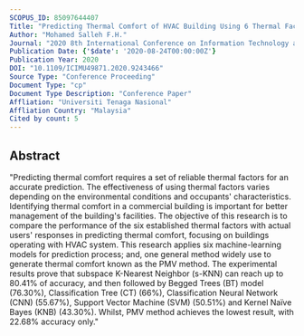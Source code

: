 ```yaml
---
SCOPUS_ID: 85097644407
Title: "Predicting Thermal Comfort of HVAC Building Using 6 Thermal Factors"
Author: "Mohamed Salleh F.H."
Journal: "2020 8th International Conference on Information Technology and Multimedia, ICIMU 2020"
Publication Date: {'$date': '2020-08-24T00:00:00Z'}
Publication Year: 2020
DOI: "10.1109/ICIMU49871.2020.9243466"
Source Type: "Conference Proceeding"
Document Type: "cp"
Document Type Description: "Conference Paper"
Affliation: "Universiti Tenaga Nasional"
Affliation Country: "Malaysia"
Cited by count: 5
---
```


## Abstract
"Predicting thermal comfort requires a set of reliable thermal factors for an accurate prediction. The effectiveness of using thermal factors varies depending on the environmental conditions and occupants' characteristics. Identifying thermal comfort in a commercial building is important for better management of the building's facilities. The objective of this research is to compare the performance of the six established thermal factors with actual users' responses in predicting thermal comfort, focusing on buildings operating with HVAC system. This research applies six machine-learning models for prediction process; and, one general method widely use to generate thermal comfort known as the PMV method. The experimental results prove that subspace K-Nearest Neighbor (s-KNN) can reach up to 80.41% of accuracy, and then followed by Begged Trees (BT) model (76.30%), Classification Tree (CT) (66%), Classification Neural Network (CNN) (55.67%), Support Vector Machine (SVM) (50.51%) and Kernel Naïve Bayes (KNB) (43.30%). Whilst, PMV method achieves the lowest result, with 22.68% accuracy only."
